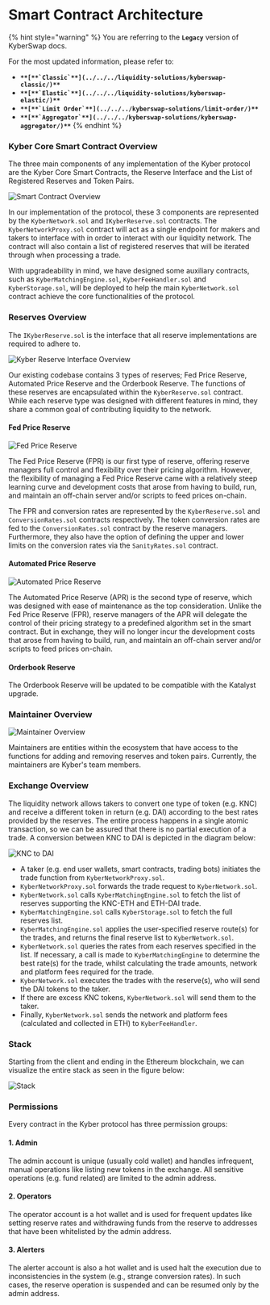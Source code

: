 # Smart Contract Architecture

{% hint style="warning" %}
You are referring to the **`Legacy`** version of KyberSwap docs.

For the most updated information, please refer to:

* **``**[**`Classic`**](../../../liquidity-solutions/kyberswap-classic/)**``**
* **``**[**`Elastic`**](../../../liquidity-solutions/kyberswap-elastic/)**``**
* **``**[**`Limit Order`**](../../../kyberswap-solutions/limit-order/)**``**
* **``**[**`Aggregator`**](../../../kyberswap-solutions/kyberswap-aggregator/)**``**
{% endhint %}

### Kyber Core Smart Contract Overview[​](https://docs.kyberswap.com/Legacy/smart-contract-architecture#kyber-core-smart-contract-overview) <a href="#kyber-core-smart-contract-overview" id="kyber-core-smart-contract-overview"></a>

The three main components of any implementation of the Kyber protocol are the Kyber Core Smart Contracts, the Reserve Interface and the List of Registered Reserves and Token Pairs.

![Smart Contract Overview](https://docs.kyberswap.com/assets/images/smartcontractoverview-6cbdd139e306f5e4ce94ac9c62d3d1e9.png)

In our implementation of the protocol, these 3 components are represented by the `KyberNetwork.sol` and `IKyberReserve.sol` contracts. The `KyberNetworkProxy.sol` contract will act as a single endpoint for makers and takers to interface with in order to interact with our liquidity network. The contract will also contain a list of registered reserves that will be iterated through when processing a trade.

With upgradeability in mind, we have designed some auxiliary contracts, such as `KyberMatchingEngine.sol`, `KyberFeeHandler.sol` and `KyberStorage.sol`, will be deployed to help the main `KyberNetwork.sol` contract achieve the core functionalities of the protocol.

### Reserves Overview[​](https://docs.kyberswap.com/Legacy/smart-contract-architecture#reserves-overview) <a href="#reserves-overview" id="reserves-overview"></a>

The `IKyberReserve.sol` is the interface that all reserve implementations are required to adhere to.

![Kyber Reserve Interface Overview](https://docs.kyberswap.com/assets/images/kyberreserveinterfaceoverview-ddb6637beed39051f21335a81a8b51fa.png)

Our existing codebase contains 3 types of reserves; Fed Price Reserve, Automated Price Reserve and the Orderbook Reserve. The functions of these reserves are encapsulated within the `KyberReserve.sol` contract. While each reserve type was designed with different features in mind, they share a common goal of contributing liquidity to the network.

#### Fed Price Reserve[​](https://docs.kyberswap.com/Legacy/smart-contract-architecture#fed-price-reserve) <a href="#fed-price-reserve" id="fed-price-reserve"></a>

![Fed Price Reserve](https://docs.kyberswap.com/assets/images/fedpricereserve-dd3af8f5468951ad76891eca6cd5d957.png)

The Fed Price Reserve (FPR) is our first type of reserve, offering reserve managers full control and flexibility over their pricing algorithm. However, the flexibility of managing a Fed Price Reserve came with a relatively steep learning curve and development costs that arose from having to build, run, and maintain an off-chain server and/or scripts to feed prices on-chain.

The FPR and conversion rates are represented by the `KyberReserve.sol` and `ConversionRates.sol` contracts respectively. The token conversion rates are fed to the `ConversionRates.sol` contract by the reserve managers. Furthermore, they also have the option of defining the upper and lower limits on the conversion rates via the `SanityRates.sol` contract.

#### Automated Price Reserve[​](https://docs.kyberswap.com/Legacy/smart-contract-architecture#automated-price-reserve) <a href="#automated-price-reserve" id="automated-price-reserve"></a>

![Automated Price Reserve](https://docs.kyberswap.com/assets/images/automatedpricereserve-fa74197c258bb46ce5de9941e48d5d5b.png)

The Automated Price Reserve (APR) is the second type of reserve, which was designed with ease of maintenance as the top consideration. Unlike the Fed Price Reserve (FPR), reserve managers of the APR will delegate the control of their pricing strategy to a predefined algorithm set in the smart contract. But in exchange, they will no longer incur the development costs that arose from having to build, run, and maintain an off-chain server and/or scripts to feed prices on-chain.

#### Orderbook Reserve[​](https://docs.kyberswap.com/Legacy/smart-contract-architecture#orderbook-reserve) <a href="#orderbook-reserve" id="orderbook-reserve"></a>

The Orderbook Reserve will be updated to be compatible with the Katalyst upgrade.

### Maintainer Overview[​](https://docs.kyberswap.com/Legacy/smart-contract-architecture#maintainer-overview) <a href="#maintainer-overview" id="maintainer-overview"></a>

![Maintainer Overview](https://docs.kyberswap.com/assets/images/maintaineroverview-e8d76d8d5e5e888c47ae3a0d5ddbd291.png)

Maintainers are entities within the ecosystem that have access to the functions for adding and removing reserves and token pairs. Currently, the maintainers are Kyber's team members.

### Exchange Overview[​](https://docs.kyberswap.com/Legacy/smart-contract-architecture#exchange-overview) <a href="#exchange-overview" id="exchange-overview"></a>

The liquidity network allows takers to convert one type of token (e.g. KNC) and receive a different token in return (e.g. DAI) according to the best rates provided by the reserves. The entire process happens in a single atomic transaction, so we can be assured that there is no partial execution of a trade. A conversion between KNC to DAI is depicted in the diagram below:

![KNC to DAI](https://docs.kyberswap.com/assets/images/tradeSequence-2f8a88f79dc633c9aaa54f7711d2ceab.png)

* A taker (e.g. end user wallets, smart contracts, trading bots) initiates the trade function from `KyberNetworkProxy.sol`.
* `KyberNetworkProxy.sol` forwards the trade request to `KyberNetwork.sol`.
* `KyberNetwork.sol` calls `KyberMatchingEngine.sol` to fetch the list of reserves supporting the KNC-ETH and ETH-DAI trade.
* `KyberMatchingEngine.sol` calls `KyberStorage.sol` to fetch the full reserves list.
* `KyberMatchingEngine.sol` applies the user-specified reserve route(s) for the trades, and returns the final reserve list to `KyberNetwork.sol`.
* `KyberNetwork.sol` queries the rates from each reserves specified in the list. If necessary, a call is made to `KyberMatchingEngine` to determine the best rate(s) for the trade, whilst calculating the trade amounts, network and platform fees required for the trade.
* `KyberNetwork.sol` executes the trades with the reserve(s), who will send the DAI tokens to the taker.
* If there are excess KNC tokens, `KyberNetwork.sol` will send them to the taker.
* Finally, `KyberNetwork.sol` sends the network and platform fees (calculated and collected in ETH) to `KyberFeeHandler`.

### Stack[​](https://docs.kyberswap.com/Legacy/smart-contract-architecture#stack) <a href="#stack" id="stack"></a>

Starting from the client and ending in the Ethereum blockchain, we can visualize the entire stack as seen in the figure below:

![Stack](https://docs.kyberswap.com/assets/images/stack-373bf4809ba33e16c2bc1b7fa2f0adf5.png)

### Permissions[​](https://docs.kyberswap.com/Legacy/smart-contract-architecture#permissions) <a href="#permissions" id="permissions"></a>

Every contract in the Kyber protocol has three permission groups:

#### 1. Admin[​](https://docs.kyberswap.com/Legacy/smart-contract-architecture#1-admin) <a href="#1-admin" id="1-admin"></a>

The admin account is unique (usually cold wallet) and handles infrequent, manual operations like listing new tokens in the exchange. All sensitive operations (e.g. fund related) are limited to the admin address.

#### 2. Operators[​](https://docs.kyberswap.com/Legacy/smart-contract-architecture#2-operators) <a href="#2-operators" id="2-operators"></a>

The operator account is a hot wallet and is used for frequent updates like setting reserve rates and withdrawing funds from the reserve to addresses that have been whitelisted by the admin address.

#### 3. Alerters[​](https://docs.kyberswap.com/Legacy/smart-contract-architecture#3-alerters) <a href="#3-alerters" id="3-alerters"></a>

The alerter account is also a hot wallet and is used halt the execution due to inconsistencies in the system (e.g., strange conversion rates). In such cases, the reserve operation is suspended and can be resumed only by the admin address.

